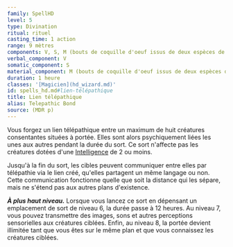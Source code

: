 ```yaml
---
family: SpellHD
level: 5
type: Divination
ritual: rituel
casting_time: 1 action
range: 9 mètres
components: V, S, M (bouts de coquille d'oeuf issus de deux espèces de créatures différentes)
verbal_component: V
somatic_component: S
material_component: M (bouts de coquille d'oeuf issus de deux espèces de créatures différentes)
duration: 1 heure
classes: '[Magicien](hd_wizard.md)'
id: spells_hd.md#lien-télépathique
title: Lien télépathique
alias: Telepathic Bond
source: (MDR p)
---
```


Vous forgez un lien télépathique entre un maximum de huit créatures consentantes situées à portée. Elles sont alors psychiquement liées les unes aux autres pendant la durée du sort. Ce sort n'affecte pas les créatures dotées d'une [Intelligence](hd_abilities_intelligence.md) de 2 ou moins.

Jusqu'à la fin du sort, les cibles peuvent communiquer entre elles par télépathie via le lien créé, qu'elles partagent un même langage ou non. Cette communication fonctionne quelle que soit la distance qui les sépare, mais ne s'étend pas aux autres plans d'existence.

**_À plus haut niveau._** Lorsque vous lancez ce sort en dépensant un emplacement de sort de niveau 6, la durée passe à 12 heures. Au niveau 7, vous pouvez transmettre des images, sons et autres perceptions sensorielles aux créatures ciblées. Enfin, au niveau 8, la portée devient illimitée tant que vous êtes sur le même plan et que vous connaissez les créatures ciblées.

